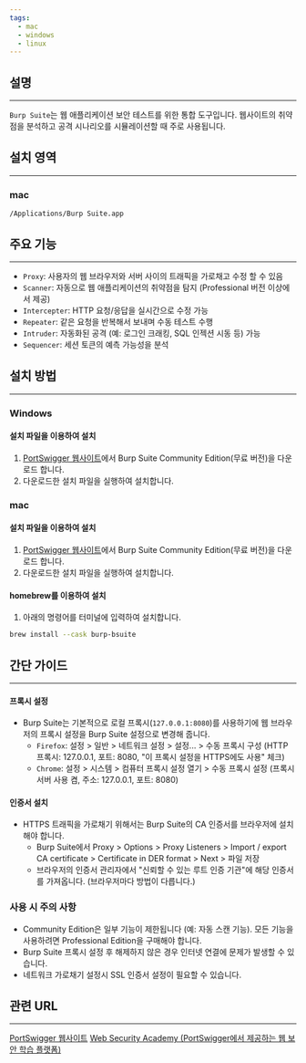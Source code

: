 ```yaml
---
tags:
  - mac
  - windows
  - linux
---
```

## 설명
---
`Burp Suite`는 웹 애플리케이션 보안 테스트를 위한 통합 도구입니다. 웹사이트의 취약점을 분석하고 공격 시나리오를 시뮬레이션할 때 주로 사용됩니다.

## 설치 영역
---
### mac
`/Applications/Burp Suite.app`

## 주요 기능
---
- `Proxy`: 사용자의 웹 브라우저와 서버 사이의 트래픽을 가로채고 수정 할 수 있음
- `Scanner`: 자동으로 웹 애플리케이션의 취약점을 탐지 (Professional 버전 이상에서 제공)
- `Intercepter`: HTTP 요청/응답을 실시간으로 수정 가능
- `Repeater`: 같은 요청을 반복해서 보내며 수동 테스트 수행
- `Intruder`: 자동화된 공격 (예: 로그인 크래킹, SQL 인젝션 시동 등) 가능
- `Sequencer`: 세션 토큰의 예측 가능성을 분석

## 설치 방법
---
### Windows
#### 설치 파일을 이용하여 설치
1. [PortSwigger 웹사이트](https://portswigger.net/burp/communitydownload)에서 Burp Suite Community Edition(무료 버전)을 다운로드 합니다.
2. 다운로드한 설치 파일을 실행하여 설치합니다.

### mac
#### 설치 파일을 이용하여 설치
1. [PortSwigger 웹사이트](https://portswigger.net/burp/communitydownload)에서 Burp Suite Community Edition(무료 버전)을 다운로드 합니다.
2. 다운로드한 설치 파일을 실행하여 설치합니다.
#### homebrew를 이용하여 설치
1. 아래의 명령어를 터미널에 입력하여 설치합니다.
```sh
brew install --cask burp-bsuite
```

## 간단 가이드
---
#### 프록시 설정
- Burp Suite는 기본적으로 로컬 프록시(`127.0.0.1:8080`)를 사용하기에 웹 브라우저의 프록시 설정을 Burp Suite 설정으로 변경해 줍니다.
	- `Firefox`: 설정 > 일반 > 네트워크 설정 > 설정... > 수동 프록시 구성 (HTTP 프록시: 127.0.0.1, 포트: 8080, "이 프록시 설정을 HTTPS에도 사용" 체크)
	- `Chrome`: 설정 > 시스템 > 컴퓨터 프록시 설정 열기 > 수동 프록시 설정 (프록시 서버 사용 켬, 주소: 127.0.0.1, 포트: 8080)

#### 인증서 설치
- HTTPS 트래픽을 가로채기 위해서는 Burp Suite의 CA 인증서를 브라우저에 설치해야 합니다.
	- Burp Suite에서 Proxy > Options > Proxy Listeners > Import / export CA certificate > Certificate in DER format > Next > 파일 저장
	- 브라우저의 인증서 관리자에서 "신뢰할 수 있는 루트 인증 기관"에 해당 인증서를 가져옵니다. (브라우저마다 방법이 다릅니다.)

### 사용 시 주의 사항
- Community Edition은 일부 기능이 제한됩니다 (예: 자동 스캔 기능). 모든 기능을 사용하려면 Professional Edition을 구매해야 합니다.
- Burp Suite 프록시 설정 후 해제하지 않은 경우 인터넷 연결에 문제가 발생할 수 있습니다.
- 네트워크 가로채기 설정시 SSL 인증서 설정이 필요할 수 있습니다.

## 관련 URL
---
[PortSwigger 웹사이트](https://portswigger.net/burp/communitydownload)
[Web Security Academy (PortSwigger에서 제공하는 웹 보안 학습 플랫폼)](https://portswigger.net/web-security)
